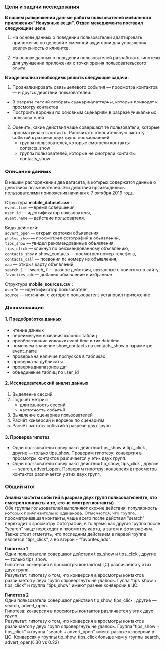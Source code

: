 ### Цели и задачи исследования

**В нашем рапоряжении данные работы пользователей мобильного приложения "Ненужные вещи". Отдел менеджмента поставил следующиие цели:**

1. На основе данных о поведении пользователей адаптировать приложение по целевой и смежной аудитории для управления вовлеченностью клиентов.

2. На основе данных о поведении пользователей разработать гипотезы для улучшении приложения с точки зрения пользовательского опыта.

**В ходе анализа необходимо решить следующие задачи:**

1. Проанализировать связь целевого события — просмотра контактов — и других действий пользователей:
 - В разрезе сессий отобрать сценарии\паттерны, которые приводят к просмотру контактов
 - Построить воронки по основным сценариям в разрезе уникальных пользователей  

2. Оценить, какие действия чаще совершают те пользователи, которые просматривают контакты. Рассчитать относительную частоту событий в разрезе двух групп пользователей:
    - группа пользователей, которые смотрели контакты contacts_show
    - группа пользователей, которые не смотрели контакты contacts_show

### Описание данных

В нашем распоряжении два датасета, в которых содержатся данные о действиях пользователей. Эти действия производились пользователями приложения начиная с 7 октября 2019 года.

Структура **mobile_dataset.csv** :  
`event.time` — время совершения,  
`user.id` — идентификатор пользователя,  
`event.name` — действие пользователя.  

Виды действий:  
`advert_open` — открыл карточки объявления,  
`photos_show` — просмотрел фотографий в объявлении,  
`tips_show` — увидел рекомендованные объявления,  
`tips_click` — кликнул по рекомендованному объявлению,  
`contacts_show` и show_contacts — посмотрел номер телефона,  
`contacts_call` — позвонил по номеру из объявления,  
`map` — открыл карту объявлений,  
`search_1` — search_7 — разные действия, связанные с поиском по сайту,  
`favorites_add` — добавил объявление в избранное

Структура **mobile_sources.csv** :  
`userId` — идентификатор пользователя,  
`source` — источник, с которого пользователь установил приложение

### Декомпозиция

#### 1. Предобработка данных
- чтение данных
- переименуем названия колонок таблиц
- преобразование колонки event.time в тип datetime
- поменяем значение show_contacts на contacts_show в параметре event_name
- проверка на наличие пропусков в таблицах
- проверка на дубликаты
- проверка диапазонов дат
- объединение таблиц по user_id

#### 2. Исследовательский анализ данных
1. Выделение сессий
2. Подсчёт метрик:
    - длительность сессий
    - частотность событий
3. Выявление сценариев пользователей
4. Расчёт конверсий и воронок по сценариям
5. Расчёт частоты событий в разрезе двух групп

#### 3. Проверка гипотез
- Одни пользователи совершают действия tips_show и tips_click , другие — только tips_show. Проверим гипотезу: конверсия в просмотры контактов различается у этих двух групп.
- Одни пользователи совершают действия tip_show, tips_click , другие — search, advert_open. Проверим гипотезу: конверсия в просмотры контактов различается у этих двух групп. 

### Общий итог

**Анализ частоты событий в разрезе двух групп пользователей(те, кто смотрел контакты и те, кто не смотрел контакты)**  
Обе группы пользователей выполняют схожие действия, популярность которых приблизительно одинакова. Отмечается, что группа, просматривавшая контакты, чаще всего после действия "search" переходит к просмотру фотографий, в то время как другая группа после "search" чаще переходит к просмотру карты, а затем к фотографиям. Также стоит отметить, что последним действием в первой группе является "tips_click", а во второй - "favorites_add".

**Гипотеза 1**  
Одни пользователи совершают действия tips_show и tips_click , другие — только tips_show.   
Гипотеза: конверсия в просмотры контактов(ЦС) различается у этих двух групп.  
Результат: гипотезу о том, что конверсия в просмотры контактов различается у двух групп опровергнуть не удалось. Гуппа "tips_show + tips_click" и группа "tips_show" имеют разные конверсии в ЦС.

**Гипотеза 2**  
Одни пользователи совершают действия tip_show, tips_click , другие — search, advert_open.   
Гипотеза: конверсия в просмотры контактов различается у этих двух групп.  
Результат: гипотезу о том, что конверсия в просмотры контактов различается у двух групп опровергнуть не удалось. Группа "tips_show + tips_click" и группа "search + advert_open" имеют разные конверсии в ЦС.
Конверсия у группы tip_show, tips_click больше чем у группы search, advert_open(0.30 vs 0.22)